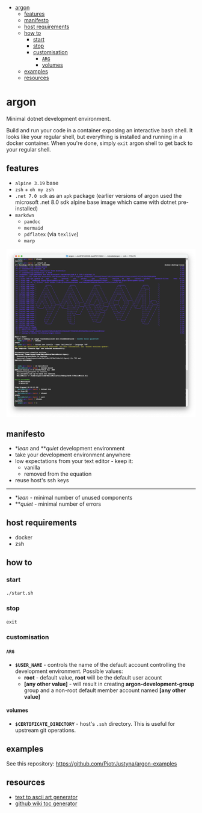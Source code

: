 - [argon](#argon)
  * [features](#features)
  * [manifesto](#manifesto)
  * [host requirements](#host-requirements)
  * [how to](#how-to)
    + [start](#start)
    + [stop](#stop)
    + [customisation](#customisation)
      - [`ARG`](#-arg-)
      - [volumes](#volumes)
  * [examples](#examples)
  * [resources](#resources)

# argon

Minimal dotnet development environment.

Build and run your code in a container exposing an interactive bash shell. It looks like your regular shell, but everything is installed and running in a docker container. When you're done, simply `exit` argon shell to get back to your regular shell.

## features

* `alpine 3.19` base
* `zsh` + `oh my zsh`
* `.net 7.0 sdk` as an `apk` package (earlier versions of argon used the microsoft .net 8.0 sdk alpine base image which came with dotnet pre-installed)
* `markdwn`
  * `pandoc`
  * `mermaid`
  * `pdflatex` (via `texlive`)
  * `marp`

![](./img/2023-12-11-demo.png)

## manifesto

* \**lean* and \*\**quiet* development environment
* take your development environment anywhere
* low expectations from your text editor - keep it:
  * vanilla
  * removed from the equation
* reuse host's ssh keys

---

* \**lean* - minimal number of unused components
* \*\**quiet* - minimal number of errors

## host requirements

* docker
* zsh

## how to

### start

`./start.sh`

### stop

`exit`

### customisation

#### `ARG`

* **`$USER_NAME`** - controls the name of the default account controlling the development environment. Possible values:
  * **root** - default value, **root** will be the default user acount
  * **[any other value]** - will result in creating **argon-development-group** group and a non-root default member account named **[any other value]**

#### volumes

* **`$CERTIFICATE_DIRECTORY`** - host's `.ssh` directory. This is useful for upstream git operations.

## examples

See this repository: https://github.com/PiotrJustyna/argon-examples

## resources

* [text to ascii art generator](https://patorjk.com/software/taag/#p=display&f=Graffiti&t=Type%20Something%20)
* [github wiki toc generator](https://ecotrust-canada.github.io/markdown-toc/)